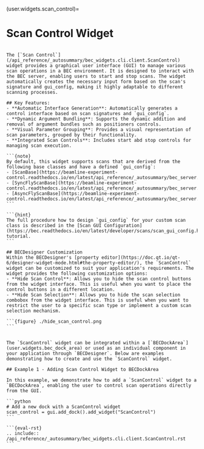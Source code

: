 (user.widgets.scan_control)=

# Scan Control Widget

````{tab} Overview

The [`Scan Control`](/api_reference/_autosummary/bec_widgets.cli.client.ScanControl) widget provides a graphical user interface (GUI) to manage various scan operations in a BEC environment. It is designed to interact with the BEC server, enabling users to start and stop scans. The widget automatically creates the necessary input form based on the scan's signature and gui_config, making it highly adaptable to different scanning processes.

## Key Features:
- **Automatic Interface Generation**: Automatically generates a control interface based on scan signatures and `gui_config`.
- **Dynamic Argument Bundling**: Supports the dynamic addition and removal of argument bundles such as positioners controls.
- **Visual Parameter Grouping**: Provides a visual representation of scan parameters, grouped by their functionality.
- **Integrated Scan Controls**: Includes start abd stop controls for managing scan execution.

```{note}
By default, this widget supports scans that are derived from the following base classes and have a defined `gui_config`:
- [ScanBase](https://beamline-experiment-control.readthedocs.io/en/latest/api_reference/_autosummary/bec_server.scan_server.scans.ScanBase.html)
- [SyncFlyScanBase](https://beamline-experiment-control.readthedocs.io/en/latest/api_reference/_autosummary/bec_server.scan_server.scans.SyncFlyScanBase.html)
- [AsyncFlyScanBase](https://beamline-experiment-control.readthedocs.io/en/latest/api_reference/_autosummary/bec_server.scan_server.scans.AsyncFlyScanBase.html)
```

```{hint}
The full procedure how to design `gui_config` for your custom scan class is described in the [Scan GUI Configuration](https://bec.readthedocs.io/en/latest/developer/scans/scan_gui_config.html) tutorial.
```

## BECDesigner Customization
Within the BECDesigner's [property editor](https://doc.qt.io/qt-6/designer-widget-mode.html#the-property-editor/), the `ScanControl` widget can be customized to suit your application's requirements. The widget provides the following customization options:
- **Hide Scan Control**: Allows you to hide the scan control buttons from the widget interface. This is useful when you want to place the control buttons in a different location.
- **Hide Scan Selection**: Allows you to hide the scan selection combobox from the widget interface. This is useful when you want to restrict the user to a specific scan type or implement a custom scan selection mechanism.

```{figure} ./hide_scan_control.png
```

````

````{tab} Examples

The `ScanControl` widget can be integrated within a [`BECDockArea`](user.widgets.bec_dock_area) or used as an individual component in your application through `BECDesigner`. Below are examples demonstrating how to create and use the `ScanControl` widget.

## Example 1 - Adding Scan Control Widget to BECDockArea

In this example, we demonstrate how to add a `ScanControl` widget to a `BECDockArea`, enabling the user to control scan operations directly from the GUI.

```python
# Add a new dock with a ScanControl widget
scan_control = gui.add_dock().add_widget("ScanControl")
```
````

````{tab} API
```{eval-rst} 
.. include:: /api_reference/_autosummary/bec_widgets.cli.client.ScanControl.rst
```
````